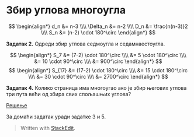 # Збир углова многоугла

$$
\begin{align*}
	d_n &= n-3
\\\\ \Delta_n &= n-2
\\\\ D_n &= \frac{n(n-3)}2
\\\\ S_n &= (n-2) \cdot 180^\circ
\end{align*}
$$

**Задатак 2.** Одреди збир углова седмоугла и седамнаестоугла.

$$
\begin{align*}
S_7 &= (7-2) \cdot 180^\circ
\\\\ &= 5 \cdot 180^\circ
\\\\ &= 10 \cdot 90^\circ
\\\\ &= 900^\circ
\end{align*}
$$
$$
\begin{align*}
S_{17} &= (17-2) \cdot 180^\circ
\\\\ &= 15 \cdot 180^\circ
\\\\ &= 30 \cdot 90^\circ
\\\\ &= 2700^\circ
\end{align*}
$$

**Задатак 4.** Колико страница има многоугао ако је збир његових углова три пута већи од збира свих спољашњих углова?

[Решење](https://photos.app.goo.gl/otPJ2MYVXjxr8CN77)

За домаћи задатак уради задатке 3 и 5.

> Written with [StackEdit](https://stackedit.io/).
